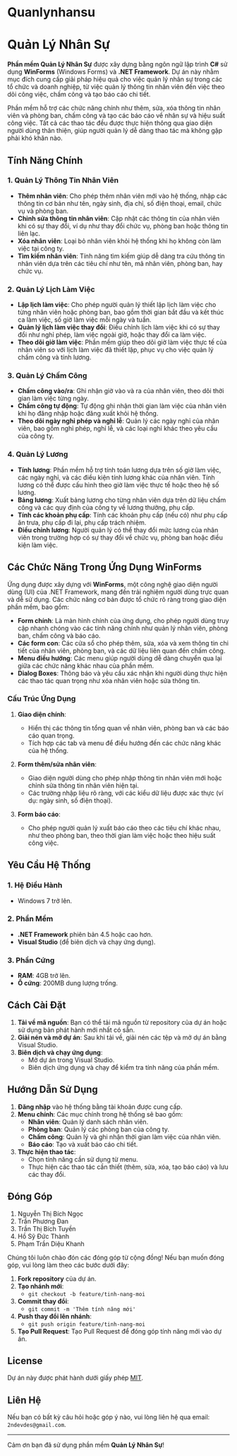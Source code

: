 # Quanlynhansu
# Quản Lý Nhân Sự

**Phần mềm Quản Lý Nhân Sự** được xây dựng bằng ngôn ngữ lập trình **C#** sử dụng **WinForms** (Windows Forms) và **.NET Framework**. Dự án này nhằm mục đích cung cấp giải pháp hiệu quả cho việc quản lý nhân sự trong các tổ chức và doanh nghiệp, từ việc quản lý thông tin nhân viên đến việc theo dõi công việc, chấm công và tạo báo cáo chi tiết.

Phần mềm hỗ trợ các chức năng chính như thêm, sửa, xóa thông tin nhân viên và phòng ban, chấm công và tạo các báo cáo về nhân sự và hiệu suất công việc. Tất cả các thao tác đều được thực hiện thông qua giao diện người dùng thân thiện, giúp người quản lý dễ dàng thao tác mà không gặp phải khó khăn nào.

## Tính Năng Chính

### 1. **Quản Lý Thông Tin Nhân Viên**
   - **Thêm nhân viên**: Cho phép thêm nhân viên mới vào hệ thống, nhập các thông tin cơ bản như tên, ngày sinh, địa chỉ, số điện thoại, email, chức vụ và phòng ban.
   - **Chỉnh sửa thông tin nhân viên**: Cập nhật các thông tin của nhân viên khi có sự thay đổi, ví dụ như thay đổi chức vụ, phòng ban hoặc thông tin liên lạc.
   - **Xóa nhân viên**: Loại bỏ nhân viên khỏi hệ thống khi họ không còn làm việc tại công ty.
   - **Tìm kiếm nhân viên**: Tính năng tìm kiếm giúp dễ dàng tra cứu thông tin nhân viên dựa trên các tiêu chí như tên, mã nhân viên, phòng ban, hay chức vụ.

### 2. **Quản Lý Lịch Làm Việc**
   - **Lập lịch làm việc**: Cho phép người quản lý thiết lập lịch làm việc cho từng nhân viên hoặc phòng ban, bao gồm thời gian bắt đầu và kết thúc ca làm việc, số giờ làm việc mỗi ngày và tuần.
   - **Quản lý lịch làm việc thay đổi**: Điều chỉnh lịch làm việc khi có sự thay đổi như nghỉ phép, làm việc ngoài giờ, hoặc thay đổi ca làm việc.
   - **Theo dõi giờ làm việc**: Phần mềm giúp theo dõi giờ làm việc thực tế của nhân viên so với lịch làm việc đã thiết lập, phục vụ cho việc quản lý chấm công và tính lương.

### 3. **Quản Lý Chấm Công**
   - **Chấm công vào/ra**: Ghi nhận giờ vào và ra của nhân viên, theo dõi thời gian làm việc từng ngày.
   - **Chấm công tự động**: Tự động ghi nhận thời gian làm việc của nhân viên khi họ đăng nhập hoặc đăng xuất khỏi hệ thống.
   - **Theo dõi ngày nghỉ phép và nghỉ lễ**: Quản lý các ngày nghỉ của nhân viên, bao gồm nghỉ phép, nghỉ lễ, và các loại nghỉ khác theo yêu cầu của công ty.

### 4. **Quản Lý Lương**
   - **Tính lương**: Phần mềm hỗ trợ tính toán lương dựa trên số giờ làm việc, các ngày nghỉ, và các điều kiện tính lương khác của nhân viên. Tính lương có thể được cấu hình theo giờ làm việc thực tế hoặc theo hệ số lương.
   - **Bảng lương**: Xuất bảng lương cho từng nhân viên dựa trên dữ liệu chấm công và các quy định của công ty về lương thưởng, phụ cấp.
   - **Tính các khoản phụ cấp**: Tính các khoản phụ cấp (nếu có) như phụ cấp ăn trưa, phụ cấp đi lại, phụ cấp trách nhiệm.
   - **Điều chỉnh lương**: Người quản lý có thể thay đổi mức lương của nhân viên trong trường hợp có sự thay đổi về chức vụ, phòng ban hoặc điều kiện làm việc.


## Các Chức Năng Trong Ứng Dụng WinForms

Ứng dụng được xây dựng với **WinForms**, một công nghệ giao diện người dùng (UI) của .NET Framework, mang đến trải nghiệm người dùng trực quan và dễ sử dụng. Các chức năng cơ bản được tổ chức rõ ràng trong giao diện phần mềm, bao gồm:

- **Form chính**: Là màn hình chính của ứng dụng, cho phép người dùng truy cập nhanh chóng vào các tính năng chính như quản lý nhân viên, phòng ban, chấm công và báo cáo.
- **Các form con**: Các cửa sổ cho phép thêm, sửa, xóa và xem thông tin chi tiết của nhân viên, phòng ban, và các dữ liệu liên quan đến chấm công.
- **Menu điều hướng**: Các menu giúp người dùng dễ dàng chuyển qua lại giữa các chức năng khác nhau của phần mềm.
- **Dialog Boxes**: Thông báo và yêu cầu xác nhận khi người dùng thực hiện các thao tác quan trọng như xóa nhân viên hoặc sửa thông tin.

### Cấu Trúc Ứng Dụng

1. **Giao diện chính**:
   - Hiển thị các thông tin tổng quan về nhân viên, phòng ban và các báo cáo quan trọng.
   - Tích hợp các tab và menu để điều hướng đến các chức năng khác của hệ thống.

2. **Form thêm/sửa nhân viên**:
   - Giao diện người dùng cho phép nhập thông tin nhân viên mới hoặc chỉnh sửa thông tin nhân viên hiện tại.
   - Các trường nhập liệu rõ ràng, với các kiểu dữ liệu được xác thực (ví dụ: ngày sinh, số điện thoại).

3. **Form báo cáo**:
   - Cho phép người quản lý xuất báo cáo theo các tiêu chí khác nhau, như theo phòng ban, theo thời gian làm việc hoặc theo hiệu suất công việc.

## Yêu Cầu Hệ Thống

### 1. **Hệ Điều Hành**
   - Windows 7 trở lên.

### 2. **Phần Mềm**
   - **.NET Framework** phiên bản 4.5 hoặc cao hơn.
   - **Visual Studio** (để biên dịch và chạy ứng dụng).

### 3. **Phần Cứng**
   - **RAM**: 4GB trở lên.
   - **Ổ cứng**: 200MB dung lượng trống.

## Cách Cài Đặt

1. **Tải về mã nguồn**: Bạn có thể tải mã nguồn từ repository của dự án hoặc sử dụng bản phát hành mới nhất có sẵn.
2. **Giải nén và mở dự án**: Sau khi tải về, giải nén các tệp và mở dự án bằng Visual Studio.
3. **Biên dịch và chạy ứng dụng**:
   - Mở dự án trong Visual Studio.
   - Biên dịch ứng dụng và chạy để kiểm tra tính năng của phần mềm.

## Hướng Dẫn Sử Dụng

1. **Đăng nhập** vào hệ thống bằng tài khoản được cung cấp.
2. **Menu chính**: Các mục chính trong hệ thống sẽ bao gồm:
   - **Nhân viên**: Quản lý danh sách nhân viên.
   - **Phòng ban**: Quản lý các phòng ban của công ty.
   - **Chấm công**: Quản lý và ghi nhận thời gian làm việc của nhân viên.
   - **Báo cáo**: Tạo và xuất báo cáo chi tiết.
3. **Thực hiện thao tác**:
   - Chọn tính năng cần sử dụng từ menu.
   - Thực hiện các thao tác cần thiết (thêm, sửa, xóa, tạo báo cáo) và lưu các thay đổi.

## Đóng Góp
1. Nguyễn Thị Bích Ngọc
2. Trần Phương Đan
3. Trần Thị Bích Tuyền
4. Hồ Sỹ Đức Thành
5. Phạm Trần Diệu Khanh


Chúng tôi luôn chào đón các đóng góp từ cộng đồng! Nếu bạn muốn đóng góp, vui lòng làm theo các bước dưới đây:

1. **Fork repository** của dự án.
2. **Tạo nhánh mới**: 
   - `git checkout -b feature/tinh-nang-moi`
3. **Commit thay đổi**: 
   - `git commit -m 'Thêm tính năng mới'`
4. **Push thay đổi lên nhánh**: 
   - `git push origin feature/tinh-nang-moi`
5. **Tạo Pull Request**: Tạo Pull Request để đóng góp tính năng mới vào dự án.

## License

Dự án này được phát hành dưới giấy phép [MIT](LICENSE).

## Liên Hệ

Nếu bạn có bất kỳ câu hỏi hoặc góp ý nào, vui lòng liên hệ qua email: `2ndevdes@gmail.com`.

---

Cảm ơn bạn đã sử dụng phần mềm **Quản Lý Nhân Sự**!
